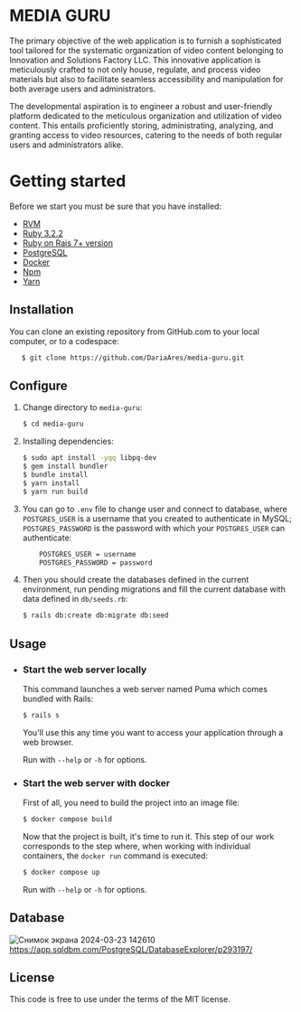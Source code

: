 # MEDIA GURU 

The primary objective of the web application is to furnish a sophisticated tool tailored for the systematic organization of video content belonging to Innovation and Solutions Factory LLC. This innovative application is meticulously crafted to not only house, regulate, and process video materials but also to facilitate seamless accessibility and manipulation for both average users and administrators.

The developmental aspiration is to engineer a robust and user-friendly platform dedicated to the meticulous organization and utilization of video content. This entails proficiently storing, administrating, analyzing, and granting access to video resources, catering to the needs of both regular users and administrators alike.
<br>


# Getting started

Before we start you must be sure that you have installed:

- [RVM](http://rvm.io/rvm/install)
- [Ruby 3.2.2](https://gist.github.com/pboksz/4649025)
- [Ruby on Rais 7+ version](https://guides.rubyonrails.org/v5.1/getting_started.html)
- [PostgreSQL](https://www.postgresql.org/docs/current/tutorial-install.html)
- [Docker](https://docs.docker.com/engine/install/)
- [Npm](https://docs.npmjs.com/downloading-and-installing-node-js-and-npm)
- [Yarn](https://classic.yarnpkg.com/lang/en/docs/install/#debian-stablehttps://classic.yarnpkg.com/lang/en/docs/install/#debian-stable)

## Installation
You can clone an existing repository from GitHub.com to your local computer, or to a codespace:

```sh
   $ git clone https://github.com/DariaAres/media-guru.git
```

## Configure

1. Change directory to `media-guru`:

    ```sh
    $ cd media-guru
    ```

1. Installing dependencies:

    ```sh
    $ sudo apt install -yqq libpq-dev
    $ gem install bundler
    $ bundle install
    $ yarn install
    $ yarn run build
    ```

1. You can go to `.env` file to change user and connect to database, where `POSTGRES_USER` is a username that you created to authenticate in MySQL; `POSTGRES_PASSWORD` is the password with which your `POSTGRES_USER` can authenticate:

    ```sh
        POSTGRES_USER = username
        POSTGRES_PASSWORD = password
    ```

1. Then you should create the databases defined in the current environment, run pending migrations and fill the current database with data defined in `db/seeds.rb`:

    ```sh
    $ rails db:create db:migrate db:seed
    ```

## Usage

- ### Start the web server locally

    This command launches a web server named Puma which comes bundled with Rails:

    ```sh
    $ rails s
    ```
    You'll use this any time you want to access your application through a web browser.

    Run with `--help` or `-h` for options.

- ### Start the web server with docker
    First of all, you need to build the project into an image file:

    ```sh
    $ docker compose build
    ```

    Now that the project is built, it's time to run it. This step of our work corresponds to the step where, when working with individual containers, the `docker run` command is executed:

    ```sh
    $ docker compose up
    ```
    Run with `--help` or `-h` for options.

## Database
![Снимок экрана 2024-03-23 142610](https://github.com/DariaAres/media-guru/assets/120682364/5c1e0466-6af8-4d13-a8c6-b4ccad71970f)
https://app.sqldbm.com/PostgreSQL/DatabaseExplorer/p293197/


## License

This code is free to use under the terms of the MIT license.
